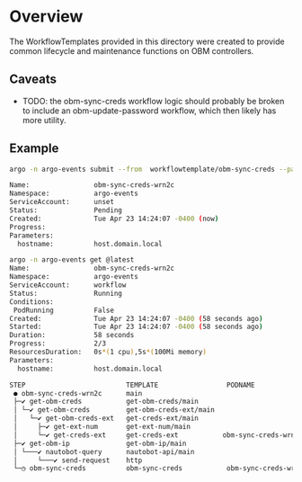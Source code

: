 # Overview

The WorkflowTemplates provided in this directory were created to provide common lifecycle and maintenance functions on OBM controllers.

## Caveats

- TODO: the obm-sync-creds workflow logic should probably be broken to include an obm-update-password workflow, which then likely has more utility.

## Example
```bash
argo -n argo-events submit --from  workflowtemplate/obm-sync-creds --parameter hostname=host.domain.local

Name:                obm-sync-creds-wrn2c
Namespace:           argo-events
ServiceAccount:      unset
Status:              Pending
Created:             Tue Apr 23 14:24:07 -0400 (now)
Progress:
Parameters:
  hostname:          host.domain.local
```

```bash
argo -n argo-events get @latest
Name:                obm-sync-creds-wrn2c
Namespace:           argo-events
ServiceAccount:      workflow
Status:              Running
Conditions:
 PodRunning          False
Created:             Tue Apr 23 14:24:07 -0400 (58 seconds ago)
Started:             Tue Apr 23 14:24:07 -0400 (58 seconds ago)
Duration:            58 seconds
Progress:            2/3
ResourcesDuration:   0s*(1 cpu),5s*(100Mi memory)
Parameters:
  hostname:          host.domain.local

STEP                         TEMPLATE                 PODNAME                                         DURATION  MESSAGE
 ● obm-sync-creds-wrn2c      main
 ├─✔ get-obm-creds           get-obm-creds/main
 │ └─✔ get-obm-creds         get-obm-creds-ext/main
 │   └─✔ get-obm-creds-ext   get-creds-ext/main
 │     ├─✔ get-ext-num       get-ext-num/main
 │     └─✔ get-creds-ext     get-creds-ext           obm-sync-creds-wrn2c-get-creds-ext-2059517959  5s
 ├─✔ get-obm-ip              get-obm-ip/main
 │ └───✔ nautobot-query      nautobot-api/main
 │     └───✔ send-request    http
 └─◷ obm-sync-creds          obm-sync-creds           obm-sync-creds-wrn2c-obm-sync-creds-2727609696  28s
```
